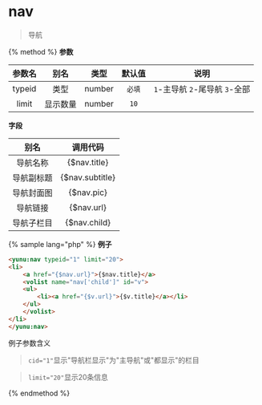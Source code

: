 # nav

> 导航

{% method %}
**参数**

|参数名|别名|类型|默认值|说明|
|:----:|:--:|:--:|:----:|:--:|
|typeid|类型|number|`必填`|`1`-主导航 `2`-尾导航 `3`-全部|
|limit|显示数量|number|`10`|&nbsp;|

**字段**

|别名|调用代码|
|:--:|:--:|
|导航名称|{$nav.title}|
|导航副标题|{$nav.subtitle}|
|导航封面图|{$nav.pic}|
|导航链接|{$nav.url}|
|导航子栏目|{$nav.child}|

{% sample lang="php" %}
**例子**

```html
<yunu:nav typeid="1" limit="20">
<li>
    <a href="{$nav.url}">{$nav.title}</a>
    <volist name="nav['child']" id="v">
    <ul>
        <li><a href="{$v.url}">{$v.title}</a></li>
    </ul>
    </volist>
</li>
</yunu:nav>
```

例子参数含义

>`cid="1"`显示"导航栏显示"为"主导航"或"都显示"的栏目

>`limit="20"`显示20条信息

{% endmethod %}
